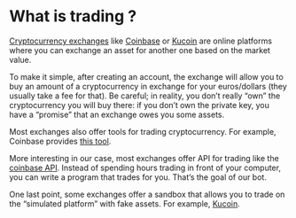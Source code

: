 # What is trading ?
[Cryptocurrency exchanges](https://coinmarketcap.com/rankings/exchanges/) like [Coinbase](https://www.kucoin.com/ucenter/signup?utm_source=Cassandre) or [Kucoin](https://www.kucoin.com/ucenter/signup?utm_source=Cassandre) are online platforms where you can exchange an asset for another one based on the market value.

To make it simple, after creating an account, the exchange will allow you to buy an amount of a cryptocurrency in exchange for your euros/dollars \(they usually take a fee for that\). Be careful; in reality, you don’t really “own” the cryptocurrency you will buy there: if you don’t own the private key, you have a “promise” that an exchange owes you some assets.

Most exchanges also offer tools for trading cryptocurrency. For example, Coinbase provides [this tool](https://pro.coinbase.com/).

More interesting in our case, most exchanges offer API for trading like the [coinbase API](https://developers.coinbase.com/). Instead of spending hours trading in front of your computer, you can write a program that trades for you. That’s the goal of our bot.

One last point, some exchanges offer a sandbox that allows you to trade on the “simulated platform” with fake assets. For example, [Kucoin](https://sandbox.kucoin.com/).